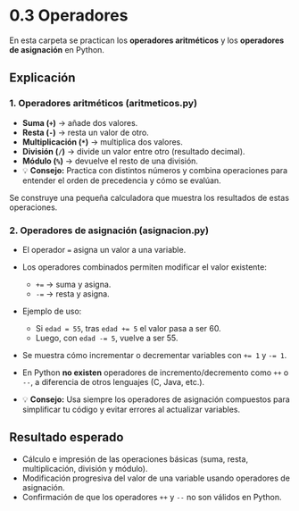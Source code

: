 # 0.3 Operadores

En esta carpeta se practican los **operadores aritméticos** y los **operadores de asignación** en Python.

## Explicación

### 1. Operadores aritméticos (aritmeticos.py)

* **Suma (`+`)** → añade dos valores.
* **Resta (`-`)** → resta un valor de otro.
* **Multiplicación (`*`)** → multiplica dos valores.
* **División (`/`)** → divide un valor entre otro (resultado decimal).
* **Módulo (`%`)** → devuelve el resto de una división.
* 💡 **Consejo:** Practica con distintos números y combina operaciones para entender el orden de precedencia y cómo se evalúan.

Se construye una pequeña calculadora que muestra los resultados de estas operaciones.

### 2. Operadores de asignación (asignacion.py)

* El operador `=` asigna un valor a una variable.
* Los operadores combinados permiten modificar el valor existente:

  * `+=` → suma y asigna.
  * `-=` → resta y asigna.
* Ejemplo de uso:

  * Si `edad = 55`, tras `edad += 5` el valor pasa a ser 60.
  * Luego, con `edad -= 5`, vuelve a ser 55.
* Se muestra cómo incrementar o decrementar variables con `+= 1` y `-= 1`.
* En Python **no existen** operadores de incremento/decremento como `++` o `--`, a diferencia de otros lenguajes (C, Java, etc.).
* 💡 **Consejo:** Usa siempre los operadores de asignación compuestos para simplificar tu código y evitar errores al actualizar variables.

## Resultado esperado

* Cálculo e impresión de las operaciones básicas (suma, resta, multiplicación, división y módulo).
* Modificación progresiva del valor de una variable usando operadores de asignación.
* Confirmación de que los operadores `++` y `--` no son válidos en Python.
